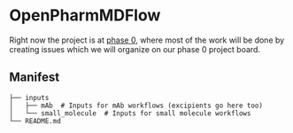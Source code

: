# OpenPharmMDFlow

Right now the project is at [phase 0](https://github.com/users/mikemhenry/projects/2), where most of the work will be done by creating issues which we will organize on our phase 0 project board.

## Manifest

```
├── inputs
│   ├── mAb  # Inputs for mAb workflows (excipients go here too)
│   └── small_molecule  # Inputs for small molecule workflows 
└── README.md
```
